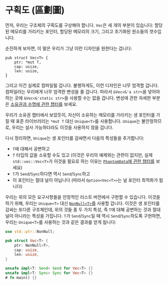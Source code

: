 # 구획도 (區劃圖)

먼저, 우리는 구조체의 구획도를 구상해야 합니다. `Vec`은 세 개의 부분이 있습니다: 할당된 메모리를 가리키는 포인터, 할당된 메모리의 크기, 그리고 초기화된 원소들의 갯수입니다.

순진하게 보자면, 이 말은 우리가 그냥 이런 디자인을 원한다는 겁니다:

<!-- ignore: simplified code -->
```rust,ignore
pub struct Vec<T> {
    ptr: *mut T,
    cap: usize,
    len: usize,
}
```

그리고 이건 실제로 컴파일될 겁니다. 불행하게도, 이런 디자인은 너무 엄격할 겁니다. 컴파일러는 우리에게 너무 엄격한 변성을 줄 겁니다. 따라서 `&Vec<&'a str>`을 넣어야 하는 곳에 `&Vec<&'static str>`을 사용할 수는 없을 겁니다. 
변성에 관한 자세한 부분은 [소유권과 수명에 관한 챕터를][ownership] 보세요.

우리가 소유권 챕터에서 보았듯이, 자신이 소유하는 메모리를 가리키는 생 포인터를 가질 때 표준 라이브러리는 `*mut T` 대신 `Unique<T>`를 사용합니다. `Unique`는 불안정하므로, 우리는 설사 가능하더라도 이것을 사용하지 않을 겁니다.

다시 정리하면, `Unique`는 생 포인터를 감싸면서 다음의 특성들을 추가합니다:

* `T`에 대해서 공변하고
* `T` 타입의 값을 소유할 수도 있고 (이것은 우리의 예제와는 관련이 없지만, 실제 `std::vec::Vec<T>`가 이것을 필요로 하는 이유는 [`PhantomData`에 관한 챕터를][phantom-data] 보세요)
* `T`가 `Send`/`Sync`하다면 역시 `Send`/`Sync`하고
* 이 포인터는 절대 널이 아닙니다 (따라서 `Option<Vec<T>>`는 널 포인터 최적화가 됩니다)

우리는 위의 모든 요구사항들을 안정적인 러스트 버전에서 구현할 수 있습니다. 이것을 하기 위해, 우리는 `Unique<T>` 대신 [`NonNull<T>`를][NonNull] 사용할 겁니다. 이것은 생 포인터를 감싸는 또다른 구조체인데, 
위의 것들 중 두 가지 특성, 즉 `T`에 대해 공변하는 것과 절대 널이 아니라는 특성을 가집니다. `T`가 `Send`/`Sync`일 때 역시 `Send`/`Sync`하도록 구현하면, 우리는 `Unique<T>`를 사용하는 것과 같은 결과를 얻게 됩니다:

```rust
use std::ptr::NonNull;

pub struct Vec<T> {
    ptr: NonNull<T>,
    cap: usize,
    len: usize,
}

unsafe impl<T: Send> Send for Vec<T> {}
unsafe impl<T: Sync> Sync for Vec<T> {}
# fn main() {}
```

[ownership]: ../ownership.html
[phantom-data]: ../phantom-data.md
[NonNull]: https://doc.rust-lang.org/std/ptr/struct.NonNull.html
